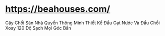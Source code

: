 # https://beahouses.com/
Cây Chổi Sàn Nhà Quyền Thông Minh Thiết Kế Đầu Gạt Nước Và Đầu Chổi Xoay 120 Độ Sạch Mọi Góc Bẩn
